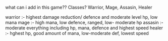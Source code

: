  what can i add in this game??
 Classes?
 Warrior, Mage, Assasin, Healer

 warrior :- highest damage reduction/ defence and moderate level hp, low mana
 mage :- high mana, low defence, ranged, low- moderate hp
 assasin :- moderate everything including hp, mana, defence and highest speed
 healer :- hghest hp, good amount of mana, low-moderate def, lowest speed
 
